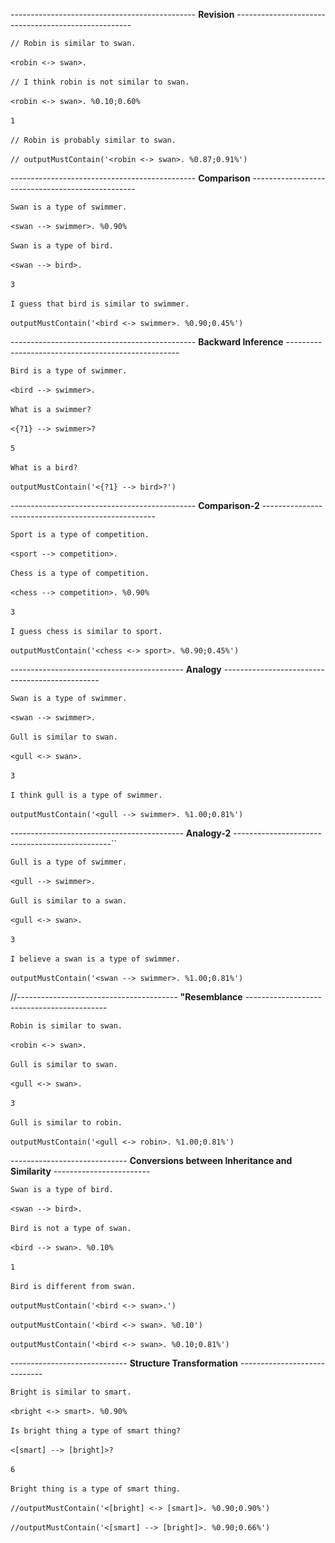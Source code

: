---------------------------------------------- **Revision** ----------------------------------------------------

`// Robin is similar to swan.`
<br/>
<br/>
`<robin <-> swan>.  `
<br/>
<br/>
`// I think robin is not similar to swan.`
<br/>
<br/>
`<robin <-> swan>. %0.10;0.60% `
<br/>
<br/>
`1`
<br/>
<br/>
`// Robin is probably similar to swan. `
<br/>
<br/>
`// outputMustContain('<robin <-> swan>. %0.87;0.91%')`

---------------------------------------------- **Comparison** -------------------------------------------------

`Swan is a type of swimmer.`
<br/>
<br/>
`<swan --> swimmer>. %0.90% `
<br/>
<br/>
`Swan is a type of bird. `
<br/>
<br/>
`<swan --> bird>.  `
<br/>
<br/>
`3`
<br/>
<br/>
`I guess that bird is similar to swimmer.`
<br/>
<br/>
`outputMustContain('<bird <-> swimmer>. %0.90;0.45%')`

---------------------------------------------- **Backward Inference** ---------------------------------------------------

`Bird is a type of swimmer.`
<br/>
<br/>
`<bird --> swimmer>.  `
<br/>
<br/>
`What is a swimmer?`
<br/>
<br/>
`<{?1} --> swimmer>?   `
<br/>
<br/>
`5`
<br/>
<br/>
`What is a bird?`
<br/>
<br/>
`outputMustContain('<{?1} --> bird>?')`

---------------------------------------------- **Comparison-2** ---------------------------------------------------

`Sport is a type of competition. `
<br/>
<br/>
`<sport --> competition>. `
<br/>
<br/>
`Chess is a type of competition. `
<br/>
<br/>
`<chess --> competition>. %0.90% `
<br/>
<br/>
`3`
<br/>
<br/>
`I guess chess is similar to sport.`
<br/>
<br/>
`outputMustContain('<chess <-> sport>. %0.90;0.45%')`

------------------------------------------- **Analogy** -----------------------------------------------

`Swan is a type of swimmer. `
<br/>
<br/>
`<swan --> swimmer>. `
<br/>
<br/>
`Gull is similar to swan. `
<br/>
<br/>
`<gull <-> swan>. `
<br/>
<br/>
`3`
<br/>
<br/>
`I think gull is a type of swimmer.`
<br/>
<br/>
`outputMustContain('<gull --> swimmer>. %1.00;0.81%')`

------------------------------------------- **Analogy-2** -----------------------------------------------``

`Gull is a type of swimmer. `
<br/>
<br/>
`<gull --> swimmer>. `
<br/>
<br/>
`Gull is similar to a swan. `
<br/>
<br/>
`<gull <-> swan>.  `
<br/>
<br/>
`3`
<br/>
<br/>
`I believe a swan is a type of swimmer. `
<br/>
<br/>
`outputMustContain('<swan --> swimmer>. %1.00;0.81%')`

//---------------------------------------- **"Resemblance** -------------------------------------------

`Robin is similar to swan. `
<br/>
<br/>
`<robin <-> swan>. `
<br/>
<br/>
`Gull is similar to swan. `
<br/>
<br/>
`<gull <-> swan>. `
<br/>
<br/>
`3`
<br/>
<br/>
`Gull is similar to robin.`
<br/>
<br/>
`outputMustContain('<gull <-> robin>. %1.00;0.81%')`

----------------------------- **Conversions between Inheritance and Similarity** ------------------------

`Swan is a type of bird. `
<br/>
<br/>
`<swan --> bird>. `
<br/>
<br/>
`Bird is not a type of swan. `
<br/>
<br/>
`<bird --> swan>. %0.10% `
<br/>
<br/>
`1`
<br/>
<br/>
`Bird is different from swan.  `
<br/>
<br/>
`outputMustContain('<bird <-> swan>.')`
<br/>
<br/>
`outputMustContain('<bird <-> swan>. %0.10')`
<br/>
<br/>
`outputMustContain('<bird <-> swan>. %0.10;0.81%')`

----------------------------- **Structure Transformation** -----------------------------

`Bright is similar to smart. `
<br/>
<br/>
`<bright <-> smart>. %0.90% `
<br/>
<br/>
`Is bright thing a type of smart thing?`
<br/>
<br/>
`<[smart] --> [bright]>?`
<br/>
<br/>
`6`
<br/>
<br/>
`Bright thing is a type of smart thing. `
<br/>
<br/>
`//outputMustContain('<[bright] <-> [smart]>. %0.90;0.90%')`
<br/>
<br/>
`//outputMustContain('<[smart] --> [bright]>. %0.90;0.66%')`
